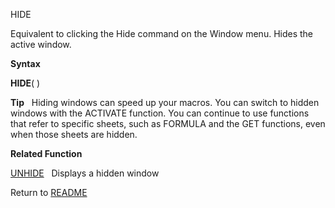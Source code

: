 HIDE

Equivalent to clicking the Hide command on the Window menu. Hides the
active window.

**Syntax**

**HIDE**( )

**Tip**   Hiding windows can speed up your macros. You can switch to
hidden windows with the ACTIVATE function. You can continue to use
functions that refer to specific sheets, such as FORMULA and the GET
functions, even when those sheets are hidden.

**Related Function**

[UNHIDE](UNHIDE.md)   Displays a hidden window



Return to [README](README.md)

